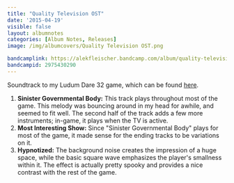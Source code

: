 ```yaml
---
title: "Quality Television OST"
date: '2015-04-19'
visible: false
layout: albumnotes
categories: [Album Notes, Releases]
image: /img/albumcovers/Quality Television OST.png

bandcamplink: https://alekfleischer.bandcamp.com/album/quality-television-ost
bandcampid: 2975430290
---
```

Soundtrack to my Ludum Dare 32 game, which can be found [here](https://alekfleischer.itch.io/quality-television).

1. **Sinister Governmental Body:** This track plays throughout most of the game. This melody was bouncing around in my head for awhile, and seemed to fit well. The second half of the track adds a few more instruments; in-game, it plays when the TV is active.
2. **Most Interesting Show:** Since "Sinister Governmental Body" plays for most of the game, it made sense for the ending tracks to be variations on it.
3. **Hypnotized:** The background noise creates the impression of a huge space, while the basic square wave emphasizes the player's smallness within it. The effect is actually pretty spooky and provides a nice contrast with the rest of the game.
